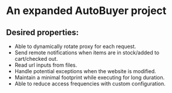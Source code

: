 # An expanded AutoBuyer project
## Desired properties:
* Able to dynamically rotate proxy for each request.
* Send remote notifications when items are in stock/added to cart/checked out.
* Read url inputs from files.
* Handle potential exceptions when the website is modified.
* Maintain a minimal footprint while executing for long duration.
* Able to reduce access frequencies with custom configuration.
